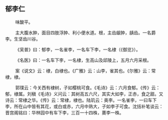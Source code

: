 ## 郁李仁
<p>&emsp;&emsp;
味酸平。
</p>
<p>&emsp;&emsp;
主大腹水肿，面目四肢浮肿、利小便水道。根，主齿龈肿，龋齿。一名爵李。生坚齿川谷。
</p>
<p>&emsp;&emsp;
《吴普》曰：郁李，一名雀李，一名车下李，一名棣（《御览》）。
</p>
<p>&emsp;&emsp;
《名医》曰：一名车下李，一名棣，生高山及邱陵上，五月六月采根。
</p>
<p>&emsp;&emsp;
案《说文》云：棣，白棣也。《广雅》云：山李，雀其也。《尔雅》云：常棣，棣。
</p>
<p>&emsp;&emsp;
郭璞云：今关西有棣树，子如樱桃可食。《毛诗》云：六月食郁。《传》云：郁，棣属。刘稹《毛诗》义问云：其树高五六尺，其实大如李，正赤，食之甜。又诗云：常棣之华。《传》云：常棣，棣也。陆玑云：奥李。一名雀李，一曰车下李，所在山中皆有其花，或白或赤，六月中熟大，子如李子可食。沈括补笔谈云：晋宫阁铭曰：华林园中有车下李，三百一十四株，薁李一株。
</p>
